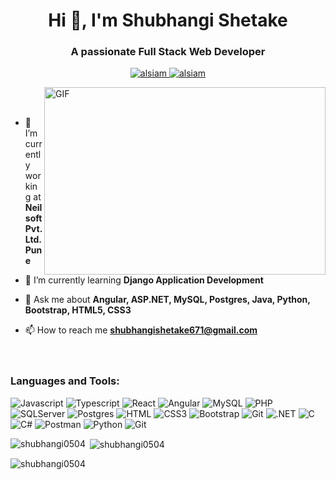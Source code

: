 
<!--### Hi there 👋

**shubhangi0504/shubhangi0504** is a ✨ _special_ ✨ repository because its `README.md` (this file) appears on your GitHub profile.

-->
<!-- ![Header](./header-image.png) -->
<div >
<h1 align="center">Hi 👋, I'm Shubhangi Shetake</h1>
<h3 align="center">A passionate Full Stack Web Developer</h3>
    <p align="center">
    <a href="https://shubhangishetake15.wixsite.com/my-site" target="blank">
     <img src="https://img.shields.io/badge/Website-DC143C?style=for-the-badge&logo=medium&logoColor=white" alt="alsiam" />
    </a>
    <a href="https://linkedin.com/in/shubhangi-shetake" target="_blank">
     <img src="https://img.shields.io/badge/LinkedIn-0077B5?style=for-the-badge&logo=linkedin&logoColor=white" alt="alsiam"/>
    </a>
    
   </p>
<img align="right" alt="GIF" src="https://res.cloudinary.com/practicaldev/image/fetch/s--O0u1bNHs--/c_limit%2Cf_auto%2Cfl_progressive%2Cq_66%2Cw_880/https://miro.medium.com/max/1400/0%2APXf5ge7QCN9Ga_CL.gif" raw="true" width="450" height="300" />
<br><br>
</div>

- 🔭 I’m currently working at **Neilsoft Pvt. Ltd. Pune**

- 🌱 I’m currently learning **Django Application Development**

- 💬 Ask me about **Angular, ASP.NET, MySQL, Postgres, Java, Python, Bootstrap, HTML5, CSS3**

- 📫 How to reach me **shubhangishetake671@gmail.com**
<br><br><br>

<h3 align="left">Languages and Tools:</h3>

![Javascript](https://img.shields.io/badge/Javascript-F0DB4F?style=for-the-badge&labelColor=black&logo=javascript&logoColor=F0DB4F)
![Typescript](https://img.shields.io/badge/Typescript-007acc?style=for-the-badge&labelColor=black&logo=typescript&logoColor=007acc)
![React](https://img.shields.io/badge/-React-61DBFB?style=for-the-badge&labelColor=black&logo=react&logoColor=61DBFB)
![Angular](https://img.shields.io/badge/Angular-DD0031?style=for-the-badge&logo=angular&logoColor=white)
![MySQL](https://img.shields.io/badge/MySQL-005C84?style=for-the-badge&logo=mysql&logoColor=white)
![PHP](https://img.shields.io/badge/PHP-777BB4?style=for-the-badge&logo=php&logoColor=white)
![SQLServer](https://img.shields.io/badge/Microsoft%20SQL%20Server-CC2927?style=for-the-badge&logo=microsoft%20sql%20server&logoColor=white)
![Postgres](https://img.shields.io/badge/postgres-%23316192.svg?style=for-the-badge&logo=postgresql&logoColor=white)
![HTML](https://img.shields.io/badge/HTML5-E34F26?style=for-the-badge&logo=html5&logoColor=white)
![CSS3](https://img.shields.io/badge/CSS3-1572B6?style=for-the-badge&logo=css3&logoColor=white)
![Bootstrap](https://img.shields.io/badge/Bootstrap-563D7C?style=for-the-badge&logo=bootstrap&logoColor=white)
![Git](https://img.shields.io/badge/Git-F05032?style=for-the-badge&logo=git&logoColor=white)
![.NET](https://img.shields.io/badge/.NET-512BD4.svg?style=for-the-badge&logo=dotnet&logoColor=white)
![C](https://img.shields.io/badge/C-A8B9CC.svg?style=for-the-badge&logo=C&logoColor=black)
![C#](https://img.shields.io/badge/C%20Sharp-239120.svg?style=for-the-badge&logo=C-Sharp&logoColor=white)
![Postman](https://img.shields.io/badge/Postman-FF6C37.svg?style=for-the-badge&logo=Postman&logoColor=white)
![Python](https://img.shields.io/badge/Python-3776AB.svg?style=for-the-badge&logo=Python&logoColor=white)
![Git](https://img.shields.io/badge/Git-F05032.svg?style=for-the-badge&logo=Git&logoColor=white)
<br/>

<p><img align="left" src="https://github-readme-stats.vercel.app/api/top-langs?username=shubhangi0504&show_icons=true&locale=en&layout=compact" alt="shubhangi0504" /></p>

<p>&nbsp;<img align="center" src="https://github-readme-stats.vercel.app/api?username=shubhangi0504&show_icons=true&locale=en" alt="shubhangi0504" /></p>

<p><img align="center" src="https://github-readme-streak-stats.herokuapp.com/?user=shubhangi0504&" alt="shubhangi0504" /></p>
